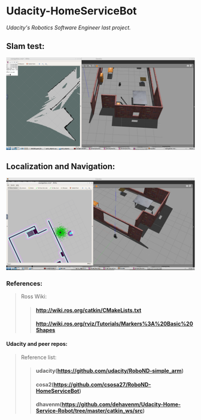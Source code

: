 # Udacity-HomeServiceBot
*Udacity's Robotics Software Engineer last project.*

## Slam test:

![My large image](_images/testSlam.png)

## Localization and Navigation:

![My large image](_images/Navigation.png)


### References:
> Ross Wiki:
>> #### http://wiki.ros.org/catkin/CMakeLists.txt
>> #### http://wiki.ros.org/rviz/Tutorials/Markers%3A%20Basic%20Shapes
#### Udacity and peer repos: 
> Reference list:
>> #### udacity(https://github.com/udacity/RoboND-simple_arm) 
>> #### cosa2(https://github.com/csosa27/RoboND-HomeServiceBot)
>> #### dhavenm(https://github.com/dehavenm/Udacity-Home-Service-Robot/tree/master/catkin_ws/src)
